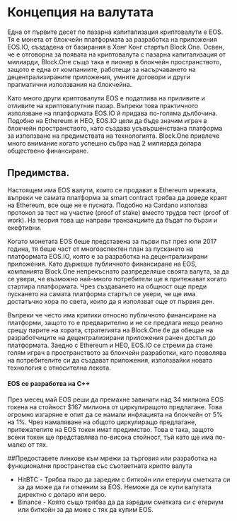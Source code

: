 # Концепция на валутата

Една от първите десет по пазарна капитализация криптовалути е EOS. Тя е монета от блокчейн платформата за разработка на приложения EOS.IO, създадена от базирания в Хонг Конг стартъп Block.One. Освен, че е отговорна за появата на криптовалута с пазарна капитализация от милиарди, Block.One също така е пионер в блокчейн пространството, защото е една от компаниите, работещи за насърчаването на децентрализираните приложения, умните договори и други прагматични използвания на блокчейна.

Като много други криптовалути EOS е податлива на приливите и отливите на криптовалутния пазар. Въпреки това практичното използване на платформата EOS.IO й придава по-голяма дълбочина. Подобно на Ethereum и НЕО, EOS.IO цели да бъде значим играч в блокчейн пространството, като създава усъвършенствана платформа за използване на предимствата на технологията. Block.One привлече много внимание когато успешно събра над 2 милиарда долара обществено финансиране.

## Предимства.
Настоящем  има EOS валути, които се продават в Ethereum мрежата, въпреки че самата платформа за smart contract трябва да доведе краят на Ethereum, все още не е пусната. Подобно на Cardano използва протокол за тест на участие (proof of stake) вместо трудов тест (proof of work). На теория това ще направи транзакциите да бъдат по бързи и екефтивни.

Когато монетата EOS беше представена за първи път през юли 2017 година, тя беше част от многоаспектен план за пускането на платформата EOS.IO, която е за разработка на децентрализирани приложения. Като държеше публичното финансиране на EOS, компанията Block.One непрекъснато разпределяше своята валута, за да се увери, че възможно най-много потребители ще я притежават когато стартира платформата. Чрез създаването на общност още преди пускането на самата платформа стартъп се увери, че ще има достатъчно хора по света, които да я използват още от първия ден.

Въпреки че често има критики относно публичното финансиране на платформи, защото то е предварително и не се предлага нещо реално срещу парите на хората, стратегията на Block.One бе да обещае на разработчиците на децентрализирани приложения ранен достъп до платформата. Заедно с Ethereum и НЕО, EOS.IO се стреми да стане голям играч в пространството за блокчейн разработки, като позволява на потребителите си да създават приложения, използвайки новата технология с относителна лекота.

#### EOS се разработва на С++

През месец май EOS реши да премахне завинаги над 34 милиона EOS токена на стойност $167 милиона от циркулиращото предлагане. Това огромно изгаряне е опит да се намали инфлацията на блокчейн от 5% на 1%.
Чрез намаляване на общото циркулиращо предлагане, притежателите на EOS токен имат предимство. Това е така, защото всеки токен ще представлява по-висока стойност, тъй като ще има по-малко от тях.

##Предоставете линкове към мрежи за търговия или разработка на функционални пространства със съответната крипто валута

* HitBTC - Трябва пъро да заредим с биткойн или етериум сметката си за да може да ги отменим за EOS. Неможе да се купи валутата директно с доларо или веро.
 * Binance - Която също трябва да да заредим сметката си с етериум или биткойн за да може с тях да купим EOS.
 
